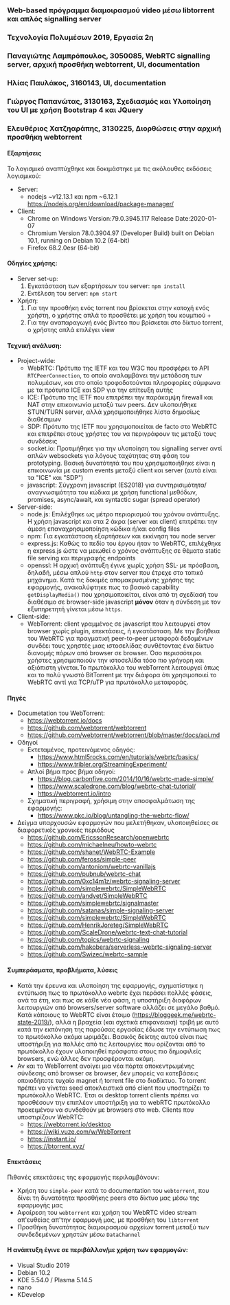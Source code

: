 ### Web-based πρόγραμμα διαμοιρασμού video μέσω libtorrent και απλός signalling server
### Τεχνολογία Πολυμέσων 2019, Εργασία 2η
### Παναγιώτης Λαμπρόπουλος, 3050085, WebRTC signalling server, αρχική προσθήκη webtorrent, UI, documentation
### Ηλίας Παυλάκος, 3160143, UI, documentation
### Γιώργος Παπανώτας, 3130163, Σχεδιασμός και Υλοποίηση του UI με χρήση Bootstrap 4 και JQuery
### Ελευθέριος Χατζηαράπης, 3130225, Διορθώσεις στην αρχική προσθήκη webtorrent

#### Εξαρτήσεις
Το λογισμικό αναπτύχθηκε και δοκιμάστηκε με τις ακόλουθες εκδόσεις λογισμικού:
* Server:
  * nodejs ~v12.13.1 και npm ~6.12.1 https://nodejs.org/en/download/package-manager/
* Client:
  * Chrome on Windows	Version:79.0.3945.117	Release Date:2020-01-07
  * Chromium Version 78.0.3904.97 (Developer Build) built on Debian 10.1, running on Debian 10.2 (64-bit)
  * Firefox 68.2.0esr (64-bit)

#### Οδηγίες χρήσης:
* Server set-up:
  1. Εγκατάσταση των εξαρτήσεων του server: `npm install`
  1. Εκτέλεση του server: `npm start`
* Χρήση:
  1. Για την προσθήκη ενός torrent που βρίσκεται στην κατοχή ενός χρήστη, ο χρήστης απλά το προσθέτει με χρήση του κουμπιού +
  1. Για την αναπαραγωγή ενός βίντεο που βρίσκεται στο δίκτυο torrent, ο χρήστης απλά επιλέγει view

#### Τεχνική ανάλυση:
  * Project-wide:
    * WebRTC: Πρότυπο της IETF και του W3C που προσφέρει το API `RTCPeerConnection`, το οποίο αναλαμβάνει την μετάδοση των πολυμέσων, και στο οποίο τροφοδοτούνται πληροφορίες σύμφωνα με τα πρότυπα ICE και SDP για την επίτευξη αυτής
    * ICE: Πρότυπο της IETF που επιτρέπει την παράκαμψη firewall και NAT στην επικοινωνία μεταξύ των peers. Δεν υλοποιήθηκε STUN/TURN server, αλλά χρησιμοποιήθηκε λίστα δημοσίως διαθέσιμων
    * SDP: Πρότυπο της IETF που χρησιμοποιείται de facto στο WebRTC και επιτρέπει στους χρήστες του να περιγράφουν τις μεταξύ τους συνδέσεις
    * socket.io: Προτιμήθηκε για την υλοποίηση του signalling server αντί απλών websockets για λόγους ταχύτητας στη φάση του prototyping. Βασική δυνατότητά του που χρησιμοποιήθηκε είναι η επικοινωνία με custom events μεταξύ client και server (αυτά είναι τα "ICE" και "SDP")
    * javascript: Σύγχρονη javascript (ES2018) για συντηρισιμότητα/αναγνωσιμότητα του κώδικα με χρήση functional μεθόδων, promises, async/await, και syntactic sugar (spread operator)
  * Server-side:
    * node.js: Επιλέχθηκε ως μέτρο περιορισμού του χρόνου ανάπτυξης. Η χρήση javascript και στα 2 άκρα (server και client) επιτρέπει την άμεση επαναχρησιμοποίηση κώδικα ή/και config files
    * npm: Για εγκατάσταση εξαρτήσεων και εκκίνηση του node server
    * express.js: Καθώς το πεδίο του έργου ήταν το WebRTC, επιλέχθηκε η express.js ώστε να μειωθεί ο χρόνος ανάπτυξης σε θέματα static file serving και περιγραφής endpoints
    * openssl: Η αρχική ανάπτυξη έγινε χωρίς χρήση SSL· με πρόσβαση, δηλαδή, μέσω απλού `http` στον server που έτρεχε στο τοπικό μηχάνημα. Κατά τις δοκιμές απομακρυσμένης χρήσης της εφαρμογής, ανακαλύφτηκε πως το βασικό capability `getDisplayMedia()` που χρησιμοποιείται, είναι από τη σχεδίασή του διαθέσιμο σε browser-side javascript **μόνον** όταν η σύνδεση με τον εξυπηρετητή γίνεται μέσω `https`.
  * Client-side:
    * WebTorrent: client γραμμένος σε javascript που λειτουργεί στον browser χωρίς plugin, επεκτάσεις, ή εγκατάσταση. Με την βοήθεια του WebRTC για πραγματική peer-to-peer μεταφορά δεδομένων συνδέει τους χρηστές μιας ιστοσελίδας συνθέτοντας ένα δίκτυο διανομής πόρων από browser σε browser. Όσο περισσότεροι χρήστες χρησιμοποιούν την ιστοσελίδα τόσο πιο γρήγορη και αξιόπιστη γίνεται.To πρωτόκολλο του webTorrent λειτουργεί όπως και το πολύ γνωστό BitTorrent με την διάφορα ότι χρησιμοποιεί το WebRTC αντί για TCP/uTP για πρωτόκολλο μεταφοράς. 

#### Πηγές
   * Documetation του WebTorrent:
       * https://webtorrent.io/docs
       * https://github.com/webtorrent/webtorrent
       * https://github.com/webtorrent/webtorrent/blob/master/docs/api.md
   * Οδηγοί
     * Εκτεταμένος, προτεινόμενος οδηγός:
       * https://www.html5rocks.com/en/tutorials/webrtc/basics/
       * https://www.tribler.org/StreamingExperiment/
     * Απλοί βήμα προς βήμα οδηγοί:
       * https://blog.carbonfive.com/2014/10/16/webrtc-made-simple/
       * https://www.scaledrone.com/blog/webrtc-chat-tutorial/
       * https://webtorrent.io/intro
     * Σχηματική περιγραφή, χρήσιμη στην αποσφαλμάτωση της εφαρμογής:
       * https://www.pkc.io/blog/untangling-the-webrtc-flow/
   * Δείγμα υπαρχουσών εφαρμογών που μελετήθηκαν, υλοποιηθείσες σε διαφορετικές χρονικές περιόδους
     * https://github.com/EricssonResearch/openwebrtc
     * https://github.com/michaelneu/howto-webrtc
     * https://github.com/shanet/WebRTC-Example
     * https://github.com/feross/simple-peer
     * https://github.com/antoniom/webrtc-vanillajs
     * https://github.com/pubnub/webrtc-chat
     * https://github.com/0xc14m1z/webrtc-signaling-server
     * https://github.com/simplewebrtc/SimpleWebRTC
     * https://github.com/andyet/SimpleWebRTC
     * https://github.com/simplewebrtc/signalmaster
     * https://github.com/satanas/simple-signaling-server
     * https://github.com/simplewebrtc/SimpleWebRTC
     * https://github.com/HenrikJoreteg/SimpleWebRTC
     * https://github.com/ScaleDrone/webrtc-text-chat-tutorial
     * https://github.com/topics/webrtc-signaling
     * https://github.com/hakobera/serverless-webrtc-signaling-server
     * https://github.com/Swizec/webrtc-sample
   

#### Συμπεράσματα, προβλήματα, λύσεις
* Κατά την έρευνα και υλοποίηση της εφαρμογής, σχηματίστηκε η εντύπωση πως το πρωτόκολλο webrtc έχει περάσει πολλές φάσεις, ανά τα έτη, και πως σε κάθε νέα φάση, η υποστήριξη διαφόρων λειτουργιών από browsers/server software αλλάζει σε μεγάλο βαθμό. Κατά κάποιους το WebRTC είναι έτοιμο (https://bloggeek.me/webrtc-state-2019/), αλλά η βραχεία (και σχετικά επιφανειακή) τριβή με αυτό κατά την εκπόνηση της παρούσας εργασίας έδωσε την εντύπωση πως το πρωτόκολλο ακόμα ωριμάζει. Βασικός δείκτης αυτού είναι πως υποστήριξη για πολλές από τις λειτουργίες που ορίζονται από το πρωτόκολλο έχουν υλοποιηθεί πρόσφατα στους πιο δημοφιλείς browsers, ενώ άλλες δεν προσφέρονται ακόμη.
* Αν και το WebTorrent ανοίγει μια νέα πόρτα αποκεντρωμένης σύνδεσης από browser σε browser, δεν μπορείς να κατεβάσεις οποιοδήποτε τυχαίο magnet ή torrent file στο διαδίκτυο. Το torrent πρέπει να γίνεται seed αποκλειστικά από client που υποστηρίζει το πρωτόκολλο WebRTC. Έτσι οι desktop torrent clients πρέπει να προσθέσουν την επιπλέον υποστήριξη για το webRTC πρωτόκολλο προκειμένου να συνδεθούν με browsers στο web.
Clients που υποστιρίζουν WebRTC:
    * https://webtorrent.io/desktop
    * https://wiki.vuze.com/w/WebTorrent
    * https://instant.io/
    * https://btorrent.xyz/

#### Επεκτάσεις
Πιθανές επεκτάσεις της εφαρμογής περιλαμβάνουν:
  * Χρήση του `simple-peer` κατά το documentation του `webtorrent`, που δίνει τη δυνατότητα προσθήκης peers στο δίκτυο μας μέσω της εφαρμογής μας
  * Αφαίρεση του `webtorrent` και χρήση του WebRTC video stream απ'ευθείας απ'την εφαρμογή μας, με προσθήκη του `libtorrent`
  * Προσθήκη δυνατότητας διαμοιρασμού αρχείων torrent μεταξύ των συνδεδεμένων χρηστών μέσω `DataChannel`

#### Η ανάπτυξη έγινε σε περιβάλλον/με χρήση των εφαρμογών:
  * Visual Studio 2019
  * Debian 10.2
  * KDE 5.54.0 / Plasma 5.14.5
  * nano
  * KDevelop
